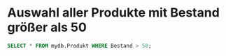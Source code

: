 # Auswahl aller Produkte mit Bestand größer als 50
```sql
SELECT * FROM mydb.Produkt WHERE Bestand > 50;
```
